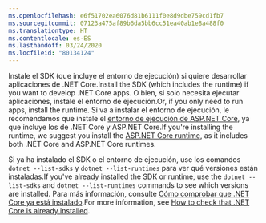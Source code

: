 ```yaml
---
ms.openlocfilehash: e6f51702ea6076d81b6111f0e8d9dbe759cd1fb7
ms.sourcegitcommit: 07123a475af89b6da5bb6cc51ea40ab1e8a488f0
ms.translationtype: HT
ms.contentlocale: es-ES
ms.lasthandoff: 03/24/2020
ms.locfileid: "80134124"
---
```


<span data-ttu-id="f454a-101">Instale el SDK (que incluye el entorno de ejecución) si quiere desarrollar aplicaciones de .NET Core.</span><span class="sxs-lookup"><span data-stu-id="f454a-101">Install the SDK (which includes the runtime) if you want to develop .NET Core apps.</span></span> <span data-ttu-id="f454a-102">O bien, si solo necesita ejecutar aplicaciones, instale el entorno de ejecución.</span><span class="sxs-lookup"><span data-stu-id="f454a-102">Or, if you only need to run apps, install the runtime.</span></span> <span data-ttu-id="f454a-103">Si va a instalar el entorno de ejecución, le recomendamos que instale el [entorno de ejecución de ASP.NET Core](#install-the-aspnet-core-runtime), ya que incluye los de .NET Core y ASP.NET Core.</span><span class="sxs-lookup"><span data-stu-id="f454a-103">If you're installing the runtime, we suggest you install the [ASP.NET Core runtime](#install-the-aspnet-core-runtime), as it includes both .NET Core and ASP.NET Core runtimes.</span></span>

<span data-ttu-id="f454a-104">Si ya ha instalado el SDK o el entorno de ejecución, use los comandos `dotnet --list-sdks` y `dotnet --list-runtimes` para ver qué versiones están instaladas.</span><span class="sxs-lookup"><span data-stu-id="f454a-104">If you've already installed the SDK or runtime, use the `dotnet --list-sdks` and `dotnet --list-runtimes` commands to see which versions are installed.</span></span> <span data-ttu-id="f454a-105">Para más información, consulte [Cómo comprobar que .NET Core ya está instalado](../how-to-detect-installed-versions.md?pivots=os-linux).</span><span class="sxs-lookup"><span data-stu-id="f454a-105">For more information, see [How to check that .NET Core is already installed](../how-to-detect-installed-versions.md?pivots=os-linux).</span></span>
